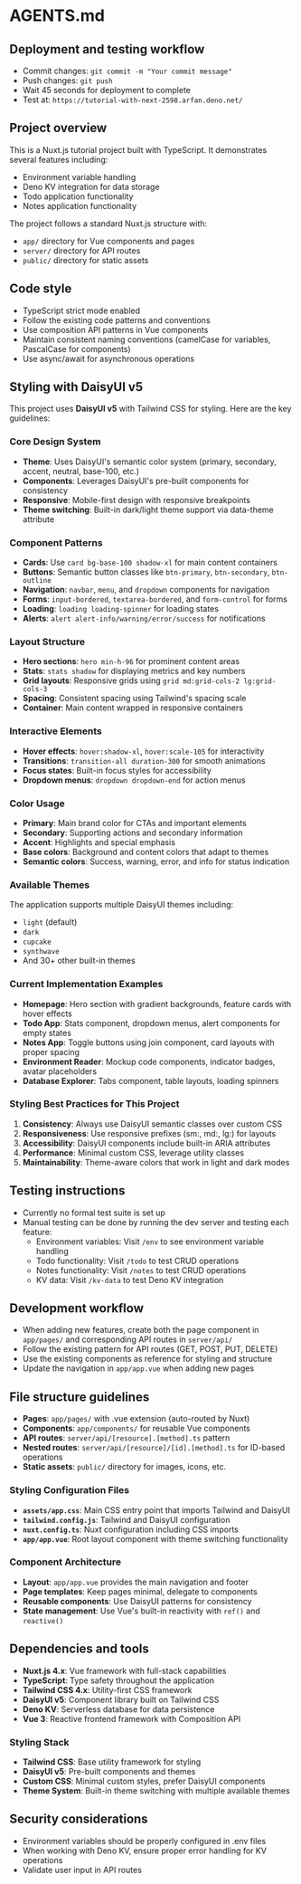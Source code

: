 # AGENTS.md

## Deployment and testing workflow

- Commit changes: `git commit -m "Your commit message"`
- Push changes: `git push`
- Wait 45 seconds for deployment to complete
- Test at: `https://tutorial-with-next-2598.arfan.deno.net/`

## Project overview

This is a Nuxt.js tutorial project built with TypeScript. It demonstrates several features including:

- Environment variable handling
- Deno KV integration for data storage
- Todo application functionality
- Notes application functionality

The project follows a standard Nuxt.js structure with:

- `app/` directory for Vue components and pages
- `server/` directory for API routes
- `public/` directory for static assets

## Code style

- TypeScript strict mode enabled
- Follow the existing code patterns and conventions
- Use composition API patterns in Vue components
- Maintain consistent naming conventions (camelCase for variables, PascalCase for components)
- Use async/await for asynchronous operations

## Styling with DaisyUI v5

This project uses **DaisyUI v5** with Tailwind CSS for styling. Here are the key guidelines:

### Core Design System
- **Theme**: Uses DaisyUI's semantic color system (primary, secondary, accent, neutral, base-100, etc.)
- **Components**: Leverages DaisyUI's pre-built components for consistency
- **Responsive**: Mobile-first design with responsive breakpoints
- **Theme switching**: Built-in dark/light theme support via data-theme attribute

### Component Patterns
- **Cards**: Use `card bg-base-100 shadow-xl` for main content containers
- **Buttons**: Semantic button classes like `btn-primary`, `btn-secondary`, `btn-outline`
- **Navigation**: `navbar`, `menu`, and `dropdown` components for navigation
- **Forms**: `input-bordered`, `textarea-bordered`, and `form-control` for forms
- **Loading**: `loading loading-spinner` for loading states
- **Alerts**: `alert alert-info/warning/error/success` for notifications

### Layout Structure
- **Hero sections**: `hero min-h-96` for prominent content areas
- **Stats**: `stats shadow` for displaying metrics and key numbers
- **Grid layouts**: Responsive grids using `grid md:grid-cols-2 lg:grid-cols-3`
- **Spacing**: Consistent spacing using Tailwind's spacing scale
- **Container**: Main content wrapped in responsive containers

### Interactive Elements
- **Hover effects**: `hover:shadow-xl`, `hover:scale-105` for interactivity
- **Transitions**: `transition-all duration-300` for smooth animations
- **Focus states**: Built-in focus styles for accessibility
- **Dropdown menus**: `dropdown dropdown-end` for action menus

### Color Usage
- **Primary**: Main brand color for CTAs and important elements
- **Secondary**: Supporting actions and secondary information
- **Accent**: Highlights and special emphasis
- **Base colors**: Background and content colors that adapt to themes
- **Semantic colors**: Success, warning, error, and info for status indication

### Available Themes
The application supports multiple DaisyUI themes including:
- `light` (default)
- `dark`
- `cupcake`
- `synthwave`
- And 30+ other built-in themes

### Current Implementation Examples
- **Homepage**: Hero section with gradient backgrounds, feature cards with hover effects
- **Todo App**: Stats component, dropdown menus, alert components for empty states
- **Notes App**: Toggle buttons using join component, card layouts with proper spacing
- **Environment Reader**: Mockup code components, indicator badges, avatar placeholders
- **Database Explorer**: Tabs component, table layouts, loading spinners

### Styling Best Practices for This Project
1. **Consistency**: Always use DaisyUI semantic classes over custom CSS
2. **Responsiveness**: Use responsive prefixes (sm:, md:, lg:) for layouts
3. **Accessibility**: DaisyUI components include built-in ARIA attributes
4. **Performance**: Minimal custom CSS, leverage utility classes
5. **Maintainability**: Theme-aware colors that work in light and dark modes

## Testing instructions

- Currently no formal test suite is set up
- Manual testing can be done by running the dev server and testing each feature:
  - Environment variables: Visit `/env` to see environment variable handling
  - Todo functionality: Visit `/todo` to test CRUD operations
  - Notes functionality: Visit `/notes` to test CRUD operations
  - KV data: Visit `/kv-data` to test Deno KV integration

## Development workflow

- When adding new features, create both the page component in `app/pages/` and corresponding API routes in `server/api/`
- Follow the existing pattern for API routes (GET, POST, PUT, DELETE)
- Use the existing components as reference for styling and structure
- Update the navigation in `app/app.vue` when adding new pages

## File structure guidelines

- **Pages**: `app/pages/` with .vue extension (auto-routed by Nuxt)
- **Components**: `app/components/` for reusable Vue components
- **API routes**: `server/api/[resource].[method].ts` pattern
- **Nested routes**: `server/api/[resource]/[id].[method].ts` for ID-based operations
- **Static assets**: `public/` directory for images, icons, etc.

### Styling Configuration Files
- **`assets/app.css`**: Main CSS entry point that imports Tailwind and DaisyUI
- **`tailwind.config.js`**: Tailwind and DaisyUI configuration
- **`nuxt.config.ts`**: Nuxt configuration including CSS imports
- **`app/app.vue`**: Root layout component with theme switching functionality

### Component Architecture
- **Layout**: `app/app.vue` provides the main navigation and footer
- **Page templates**: Keep pages minimal, delegate to components
- **Reusable components**: Use DaisyUI patterns for consistency
- **State management**: Use Vue's built-in reactivity with `ref()` and `reactive()`

## Dependencies and tools

- **Nuxt.js 4.x**: Vue framework with full-stack capabilities
- **TypeScript**: Type safety throughout the application
- **Tailwind CSS 4.x**: Utility-first CSS framework
- **DaisyUI v5**: Component library built on Tailwind CSS
- **Deno KV**: Serverless database for data persistence
- **Vue 3**: Reactive frontend framework with Composition API

### Styling Stack
- **Tailwind CSS**: Base utility framework for styling
- **DaisyUI v5**: Pre-built components and themes
- **Custom CSS**: Minimal custom styles, prefer DaisyUI components
- **Theme System**: Built-in theme switching with multiple available themes

## Security considerations

- Environment variables should be properly configured in .env files
- When working with Deno KV, ensure proper error handling for KV operations
- Validate user input in API routes
